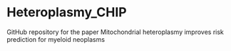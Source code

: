 # Heteroplasmy_CHIP
GitHub repository for the paper Mitochondrial heteroplasmy improves risk prediction for myeloid neoplasms
